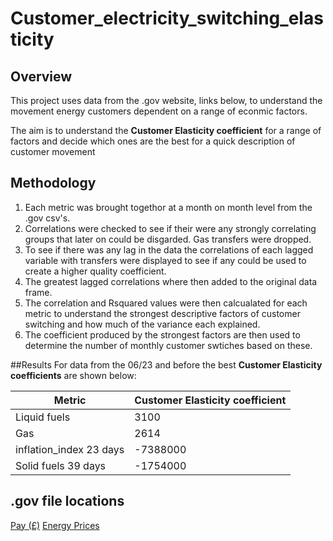 # Customer_electricity_switching_elasticity

## Overview
This project uses data from the .gov website, links below, to understand the movement energy customers dependent on a range of econmic factors.

The aim is to understand the **Customer Elasticity coefficient** for a range of factors and decide which ones are the best for a quick description of customer movement 

## Methodology 
1. Each metric was brought togethor at a month on month level from the .gov csv's.
2. Correlations were checked to see if their were any strongly correlating groups that later on could be disgarded. Gas transfers were dropped.
3. To see if there was any lag in the data the correlations of each lagged variable with transfers were displayed to see if any could be used to create a higher    quality coefficient.
4. The greatest lagged correlations where then added to the original data frame.
5. The correlation and Rsquared values were then calcualated for each metric to understand the strongest descriptive factors of customer switching and how much of   the variance each explained.
6. The coefficient produced by the strongest factors are then used to determine the number of monthly customer swtiches based on these.

##Results 
For data from the 06/23 and before the best **Customer Elasticity coefficients** are shown below:

| Metric                  | Customer Elasticity coefficient |
|-------------------------|---------------------------------|
| Liquid fuels            |     3100                        |
| Gas                     |     2614                        |
| inflation_index 23 days | -7388000                        |
| Solid fuels 39 days     | -1754000                        |

## .gov file locations
[Pay (£)](https://www.ons.gov.uk/employmentandlabourmarket/peopleinwork/earningsandworkinghours)
[Energy Prices](https://www.gov.uk/government/statistical-data-sets/monthly-domestic-energy-price-stastics)
